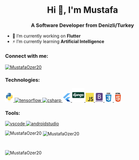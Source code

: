 <h1 align="center">Hi 👋, I'm Mustafa</h1>
<h3 align="center">A Software Developer from Denizli/Turkey</h3>

 

- 🔭 I’m currently working on **Flutter**
- ⚡ I’m currently learning **Artificial Intelligence** 



<h3 align="left">Connect with me:</h3>
<p align="left">
<a href="https://www.linkedin.com/in/mustafa-%C3%B6zer-74b2b0200/" target="blank"><img align="center" src="https://velanovascular.com/wp-content/uploads/2020/06/LinkedIn.png" alt="MustafaOzer20" height="30" width="30" /></a>
</p>

<h3 align="left">Technologies:</h3>
<p align="left"> 
<a href="https://www.python.org" target="_blank"> <img src="https://raw.githubusercontent.com/devicons/devicon/master/icons/python/python-original.svg" alt="python" width="27" height="30"/> 
 <a href="https://www.tensorflow.org" target="_blank"> <img src="https://upload.wikimedia.org/wikipedia/commons/2/2d/Tensorflow_logo.svg" alt="tensorflow" width="27" height="30"/>
 <a href="https://docs.microsoft.com/en-us/dotnet/csharp/" target="_blank"> <img src="https://seeklogo.com/images/C/c-sharp-c-logo-02F17714BA-seeklogo.com.png" alt="csharp" width="27" height="30"/> </a>
  <a href="https://flutter.dev/" target="_blank"> <img src="https://github.com/dnfield/flutter_svg/blob/master/example/assets/flutter_logo.svg" alt="flutter" width="27" height="30"/>
 <a href="https://docs.djangoproject.com/en/3.1/" target="_blank"> <img src="https://raw.githubusercontent.com/devicons/devicon/master/icons/django/django-original.svg" alt="django" width="40" height="45"/>
 <a href="https://www.javascript.com/" target="_blank"> <img src="https://raw.githubusercontent.com/devicons/devicon/master/icons/javascript/javascript-original.svg" alt="javascript" width="27" height="30"/>
<a href="https://getbootstrap.com" target="_blank"> <img src="https://raw.githubusercontent.com/devicons/devicon/master/icons/bootstrap/bootstrap-plain-wordmark.svg" alt="bootstrap" width="27" height="30"/> </a> <a href="https://www.w3schools.com/css/" target="_blank"> <img src="https://raw.githubusercontent.com/devicons/devicon/master/icons/css3/css3-original-wordmark.svg" alt="css3" width="27" height="30"/> </a>
<a href="https://www.w3schools.com/html/" target="_blank"> <img src="https://raw.githubusercontent.com/devicons/devicon/master/icons/html5/html5-original-wordmark.svg" alt="html5" width="27" height="30"/> </a>
  
<h3 align="left">Tools:</h3>
<a href="https://code.visualstudio.com/" target="_blank"> <img src="https://upload.wikimedia.org/wikipedia/commons/thumb/9/9a/Visual_Studio_Code_1.35_icon.svg/1024px-Visual_Studio_Code_1.35_icon.svg.png" alt="vscode" width="30" height="30"/> </a>
<a href="https://developer.android.com/studio?hl=ru" target="_blank"> <img src="https://blog.dicoding.com/wp-content/uploads/2019/04/androidlogo.png" alt="androidstudio" width="70" height="45"/> </a>
</p>


<p><img align="left" src="https://github-readme-stats.vercel.app/api/top-langs?username=MustafaOzer20&show_icons=true&theme=radical&locale=en&layout=compact" alt="MustafaOzer20" /></p>
<p>&nbsp;<img align="center" src="https://github-readme-stats.vercel.app/api?username=MustafaOzer20&show_icons=true&theme=radical&locale=en&count_private=true&hide=issues" alt="MustafaOzer20" width="50%" /></p>
<br>
<div>
<p align="left"> <img src="https://komarev.com/ghpvc/?username=MustafaOzer20" alt="MustafaOzer20" /> </p>
 </div>
